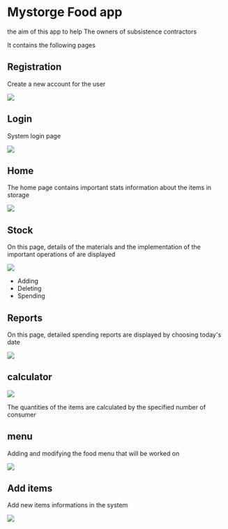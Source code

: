 # Mystorge Food app 
the aim of this app to help The owners of subsistence contractors
 
It contains the following pages

<h2>Registration</h2>
<p> Create a new account for the user </p>
<img src="https://am3pap005files.storage.live.com/y4mK3ulozMcLZ7wLT_Dln6vIQRboWihTjK2W1iF8ZAmJZFBfAnnJeHdr7RXY2E3nmYHUa0ywgG6Y4BoZtyYm-gs8FvlJsuBcWdaQtaPTYxbYHV3n7kGnti88aN5dbJ-HPSUxtgf9AnvtP-4Nwa8MXyPqwBuQ_6e6Zn7i27TPBHFrNzIcetygs_XbEXWd1OlSrVE89B8Ylg1NIvGw4JIOe5J-Q/Sign%20up.png?psid=1&width=852&height=567" >

<h2> Login</h2>
<p> System login page </p>
<img src="https://am3pap005files.storage.live.com/y4mK3r0RpT8uTjUIICV0d-tmyW_t1qNK_PB3uaBVXsi81xscJhazTKuLFyXk3UDTBZe8oGFbRfwCLV0SS3lyRlM7qXwi1bGFPaaG4UqUG6_33pXl0pudx1Axw6Yky-DCq5rkwzjfsWNP-z6YNK3qfifGdljOh5qhyUMLX8h25Z05DVQbrzHXWw_Wp8Fnfc8gjHQEp-9sPe8mwf7lfeRaVHLxw/Login.png?psid=1&width=851&height=567">
<h2> Home</h2>
<p>The home page contains important stats information about the items in storage</p>
<img src="https://am3pap005files.storage.live.com/y4m3fYOOPfli-A_hNHIfJ7HzBCbuZ75y64NvmkubmEowVync4shXd7W-Sr_TgTef7FG3Q2aHbp6u2sCAvopdVMwEiWVQVzJVBu-WuSphbflmUeD5AR-H_hGBMBNVRIHSojLBUmVEjncW9s8ZTBkkbB6a-beP9rL7GCwPwnn-LvT6shFzTjEasH3rv73b4ythxFN0X_e2dGPfTV-k-JvsT-ESA/Home.png?psid=1&width=854&height=567">

<h2>Stock  </h2>
<p>  On this page, details of the materials and the implementation of the important operations of  are displayed</p>
<img src="https://am3pap005files.storage.live.com/y4mv9nxZN6so_ighXidMFpV5AUSGDFMCWPNfTotdG7bwk-ZbJ4hsp5W2b_IpmDnsJguMZPN8Hyl9oaUHksbPRkPn_K9QDFWBYCVSnEG9wQHX8YERpzLpBVbhVgudjMwb9IhJrRka0aoFggSlNEjMLF0ZnJkMBQs6qT403FwcuKxQTXCNQFyo4o87OhWKHxl6wXijiHDDBZaLEjLZTYvccmUYA/Stock.png?psid=1&width=849&height=567"/>
<ul>
 <li> Adding</li>
 <li>Deleting </li>
 <li>Spending </li>
</ul>

 
<h2>Reports </h2>
<p> On this page, detailed spending reports are displayed by choosing today's date </p>
<img src="https://am3pap005files.storage.live.com/y4mXAnISt4sP7wv1NYbxwrDf0TOl2lZUDIf8AeF3aOvz2P29eOF5-NiwEb4IoWQqr-w3J0xwcAx2ipm4MVBeL8t1RnwvSVcJ3JzG-3LZQwBE80OrV_odb3bxJJZGCJ_yF4WFbHPCpYQraHCrqsNs4sPumzYxdUsPVjaNlR6BssCOaIvbiuZIRDYzLyN6JBAGJxpq7sQs2jbY9M0UvamXhzTLQ/Reports.png?psid=1&width=851&height=567">


<h2> calculator</h2>
<img src="https://am3pap005files.storage.live.com/y4mJ_OnicanUWjvecUxqDYTmhz8uRUxVB_RwKqi8bj1mhNiLw3tB6-WWUzLCAPmx2zpFA04cVjoEJh3Xzlkl-pF2nGisnXA7Zcm5qHKGRCifaTy6t6AwvAai3ulCrWZYjfVbvy3ZhBSioGiNFMxV2vtD12H8WqIBUxzctrFG-moe3EtL2p7XPrdRqIv9FOh7WjiikPOf9KVaEinB1IiGy06ZA/Calculator.png?psid=1&width=851&height=567">
<p>The quantities of the items are calculated by the specified number of consumer </p>


<h2>menu </h2>
<p> Adding and modifying the food menu that will be worked on</p>
<img src="https://am3pap005files.storage.live.com/y4mMWrqhbQkMzjHFUinf5Z0Ov_mV3hHuRzSn49wpeu_QFTsKijGbH_93NEDB94DFvBqzF9aojJFBrM7m0m8dLAklqeZVwykjZhl0n-h7MbM-urA8UrNJ12f0omjBw5TRgP1yrVElGP0lWRMEJu5h4t62sgCZsogONcQratjNVB5O4FmEEMv-I6KEvhH3vU8xq-bV1IM2y_KdSRpnRj-bM3pMA/Menu.png?psid=1&width=851&height=567">

<h2>Add items </h2>
 <p>Add new items informations in the system  </p>
<img src="https://am3pap005files.storage.live.com/y4m0n97zkUdb8thBvby38wYpH51_L6VWbvQb6GythxvcOhAqi137IhzAbeTD5GNBWrYrjoKCjBXSGwpI6IHvAX9X_pQi6Ao-1yf09MDA_f5S_TAZjFdRNcu9JB8UWu0w1TXJ5dvk7kwcTeGm-zJby5zg_MSaoZ0Ksm-CZFm9LQfWiHeR1hQPgtY-tqeXY4SaMhB23sD6uWrm2PdOzYscbG8xQ/Add%20resources.png?psid=1&width=851&height=567">

